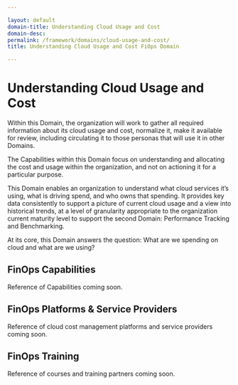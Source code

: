 ```yaml
---

layout: default
domain-title: Understanding Cloud Usage and Cost
domain-desc:
permalink: /framework/domains/cloud-usage-and-cost/
title: Understanding Cloud Usage and Cost FiOps Domain

---
```


# Understanding Cloud Usage and Cost

Within this Domain, the organization will work to gather all required information about its cloud usage and cost, normalize it, make it available for review, including circulating it to those personas that will use it in other Domains.

The Capabilities within this Domain focus on understanding and allocating the cost and usage within the organization, and not on actioning it for a particular purpose.

This Domain enables an organization to understand what cloud services it’s using, what is driving spend, and who owns that spending.  It provides key data consistently to support a picture of current cloud usage and a view into historical trends, at a level of granularity appropriate to the organization current maturity level to support the second Domain: Performance Tracking and Benchmarking.

At its core, this Domain answers the question: What are we spending on cloud and what are we using?

## FinOps Capabilities

Reference of Capabilities coming soon.

## FinOps Platforms & Service Providers

Reference of cloud cost management platforms and service providers coming soon.

## FinOps Training

Reference of courses and training partners coming soon.